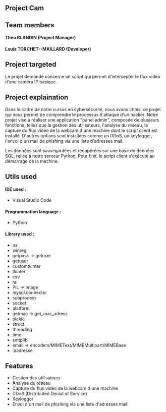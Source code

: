 ## Project Cam
## Team members

#### Théo BLANDIN (Project Manager)
#### Louis TORCHET--MAILLARD (Developer)

## Project targeted
Le projet demandé concerne un script qui permet d’intercepter le flux vidéo d’une caméra IP basique.

## Project explaination
Dans le cadre de notre cursus en cybersécurité, nous avons choisi ce projet qui nous permet de comprendre le processus d'attaque d'un hacker. Notre projet vise à réaliser une application "panel admin", composée de plusieurs fonctions, telles que la gestion des utilisateurs, l'analyse du réseau, la capture du flux vidéo de la webcam d'une machine dont le script client est installé. 
D'autres options sont installées comme un DDoS, un keylogger, l'envoi d'un mail de phishing via une liste d'adresses mail.

Les données sont sauvegardées et récupérées sur une base de données SQL, reliée à notre serveur Python. Pour finir, le script client s'exécute au démarrage de la machine.

## Utils used

#### IDE used :
- Visual Studio Code

#### Programmation language :
- Python

#### Library used :
- os
- winreg
- getpass -> getuser
- getuser
- customtkinter
- tkinter
- csv
- re
- PIL -> Image
- mysql.connector
- subprocess
- socket
- platform
- getmac -> get_mac_adress
- pickle
- struct
- threading
- time
- smtplib
- email -> encoders/MIMEText/MIMEMultipart/MIMEBase
- ipadresse

## Features
- Gestion des utilisateurs
- Analyse du réseau
- Capture du flux vidéo de la webcam d'une machine
- DDoS (Distributed Denial of Service)
- Keylogger
- Envoi d'un mail de phishing via une liste d'adresses mail
